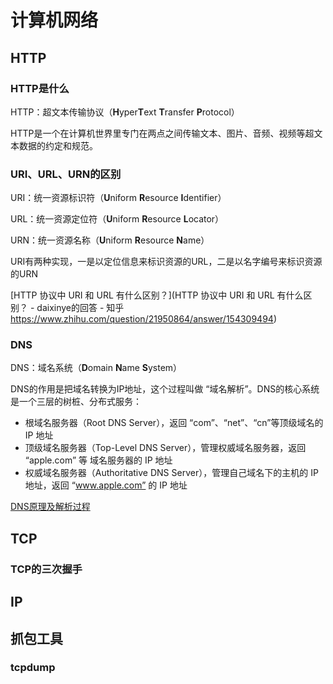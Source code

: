 # 计算机网络



## HTTP

### HTTP是什么

HTTP：超文本传输协议（**H**yper**T**ext **T**ransfer **P**rotocol）

HTTP是一个在计算机世界里专门在两点之间传输文本、图片、音频、视频等超文本数据的约定和规范。

### URI、URL、URN的区别

URI：统一资源标识符（**U**niform **R**esource **I**dentifier）

URL：统一资源定位符（**U**niform **R**esource **L**ocator）

URN：统一资源名称（**U**niform **R**esource **N**ame）

URI有两种实现，一是以定位信息来标识资源的URL，二是以名字编号来标识资源的URN

[HTTP 协议中 URI 和 URL 有什么区别？](HTTP 协议中 URI 和 URL 有什么区别？ - daixinye的回答 - 知乎 https://www.zhihu.com/question/21950864/answer/154309494)

### DNS

DNS：域名系统（**D**omain **N**ame **S**ystem）

DNS的作用是把域名转换为IP地址，这个过程叫做 “域名解析”。DNS的核心系统是一个三层的树桩、分布式服务：

* 根域名服务器（Root DNS Server），返回 “com”、“net”、“cn”等顶级域名的 IP 地址
* 顶级域名服务器（Top-Level DNS Server），管理权威域名服务器，返回 “apple.com” 等 域名服务器的 IP 地址
* 权威域名服务器（Authoritative DNS Server），管理自己域名下的主机的 IP 地址，返回 “www.apple.com” 的 IP 地址

[DNS原理及解析过程](https://tojohnonly.github.io/68-DNS%E5%8E%9F%E7%90%86%E5%8F%8A%E8%A7%A3%E6%9E%90%E8%BF%87%E7%A8%8B.html)

## TCP

### TCP的三次握手

## IP



## 抓包工具

### tcpdump



